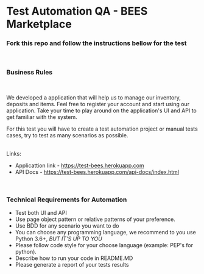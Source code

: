 # Test Automation QA - BEES Marketplace

### Fork this repo and follow the instructions bellow for the test 
<BR>

### Business Rules

<br>

We developed a application that will help us to manage our inventory, deposits and items. Feel free to register your account and start using our application.
Take your time to play around on the application's UI and API to get familiar with the system.

For this test you will have to create a test automation project or manual tests cases, try to test as
many scenarios as possible.


<br>
Links:

* Applicattion link - https://test-bees.herokuapp.com
* API Docs - https://test-bees.herokuapp.com/api-docs/index.html 

<BR>

### Technical Requirements for Automation
- Test both UI and API 
- Use page object pattern or relative patterns of your preference.
- Use BDD for any scenario you want to do
- You can choose any programming language, we recommend to you use Python 3.6+,  *BUT IT'S UP TO YOU*
- Please follow code style for your choose language (example: PEP's for python).
- Describe how to run your code in README.MD
- Please generate a report of your tests results

  
